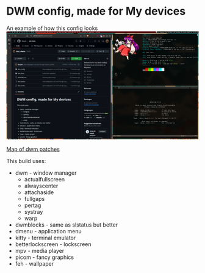 # DWM config, made for My devices

An example of how this config looks
![An image of how it looks](example.png)

[Map of dwm patches](http://coggle.it/diagram/X9IiSSM6PTWOM9Wz/t/dwm-patches-last-tallied-2024-09-27/d3448968e2509321527c3864cd4eee651e5f55e525582fdbf33be764972d9aef)

This build uses:
* dwm - window manager
    * actualfullscreen
    * alwayscenter
    * attachaside
    * fullgaps
    * pertag
    * systray
    * warp
* dwmblocks - same as slstatus but better
* dmenu - application menu
* kitty - terminal emulator
* betterlockscreen - lockscreen
* mpv - media player
* picom - fancy graphics
* feh - wallpaper

